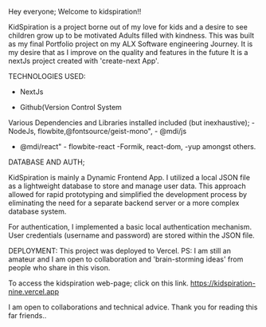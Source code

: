Hey everyone; Welcome to kidspiration!!

KidSpiration is a project borne out of my love for kids and a desire to see children grow up to be motivated Adults filled with kindness. This was built as my final Portfolio project on my ALX Software engineering Journey. It is my desire that as I improve on the quality and features in the future
It is a nextJs project created with 'create-next App'.

TECHNOLOGIES USED:
  - NextJs
  
  - Github(Version Control System
  
Various Dependencies and Libraries installed included (but inexhaustive);
    - NodeJs, flowbite,@fontsource/geist-mono",
    - @mdi/js
   -  @mdi/react"
    - flowbite-react
    -Formik, react-dom,
    -yup amongst others.

DATABASE AND AUTH;

KidSpiration is mainly a Dynamic Frontend App. I utilized a local JSON file as a lightweight database to store and manage user data. This approach allowed for rapid prototyping and simplified the development process by eliminating the need for a separate backend server or a more complex database system.

For authentication, I implemented a basic local authentication mechanism. User credentials (username and password) are stored within the JSON file.

DEPLOYMENT:
This project was deployed to Vercel.
PS: I am still an amateur and I am open to collaboration and 'brain-storming ideas' from people who share in this vison.

To access the kidspiration web-page; click on this link. https://kidspiration-nine.vercel.app


I am open to collaborations and technical advice. 
Thank you for reading this far friends..
